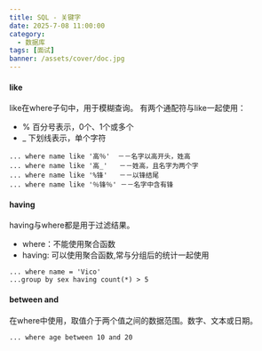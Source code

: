 ```yaml
---
title: SQL - 关键字
date: 2025-7-08 11:00:00
category:
  - 数据库
tags: [面试]
banner: /assets/cover/doc.jpg
---
```


#### like
like在where子句中，用于模糊查询。
有两个通配符与like一起使用：
- % 百分号表示，0个、1个或多个
- _ 下划线表示，单个字符
```
... where name like '高％'  －－名字以高开头，姓高
... where name like '高_'   －－姓高，且名字为两个字
... where name like '%锋'   －－以锋结尾
... where name like '％锋％' －－名字中含有锋
```

#### having
having与where都是用于过滤结果。
- where：不能使用聚合函数
- having: 可以使用聚合函数,常与分组后的统计一起使用
```
... where name = 'Vico'
...group by sex having count(*) > 5
```

#### between and
在where中使用，取值介于两个值之间的数据范围。数字、文本或日期。
```
... where age between 10 and 20
```